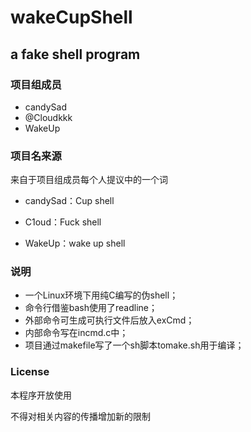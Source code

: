 # wakeCupShell

## a fake shell program

### 项目组成员

- candySad
- @Cloudkkk
- WakeUp



### 项目名来源

来自于项目组成员每个人提议中的一个词

- candySad：Cup shell

- C1oud：Fuck shell

- WakeUp：wake up shell

  

### 说明

- 一个Linux环境下用纯C编写的伪shell；
- 命令行借鉴bash使用了readline；
- 外部命令可生成可执行文件后放入exCmd；
- 内部命令写在incmd.c中；
- 项目通过makefile写了一个sh脚本tomake.sh用于编译；



### License

本程序开放使用

不得对相关内容的传播增加新的限制

